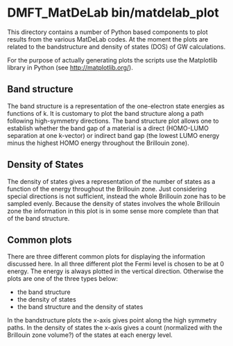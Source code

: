 # DMFT_MatDeLab bin/matdelab_plot

This directory contains a number of Python based components to plot
results from the various MatDeLab codes. At the moment the plots are 
related to the bandstructure and density of states (DOS) of GW calculations.

For the purpose of actually generating plots the scripts use the Matplotlib
library in Python (see http://matplotlib.org/).

## Band structure

The band structure is a representation of the one-electron state energies as
functions of k. It is customary to plot the band structure along a path 
following high-symmetry directions. The band structure plot allows one to 
establish whether the band gap of a material is a direct (HOMO-LUMO separation
at one k-vector) or indirect band gap (the lowest LUMO energy minus the highest
HOMO energy throughout the Brillouin zone).

## Density of States

The density of states gives a representation of the number of states as a
function of the energy throughout the Brillouin zone. Just considering
special directions is not sufficient, instead the whole Brillouin zone has to
be sampled evenly. Because the density of states involves the whole Brillouin
zone the information in this plot is in some sense more complete than that
of the band structure. 

## Common plots

There are three different common plots for displaying the information
discussed here. In all three different plot the Fermi level is chosen to
be at 0 energy. The energy is always plotted in the vertical direction.
Otherwise the plots are one of the three types below:

- the band structure 
- the density of states
- the band structure and the density of states

In the bandstructure plots the x-axis gives point along the high symmetry
paths. In the density of states the x-axis gives a count (normalized with the
Brillouin zone volume?) of the states at each energy level.
